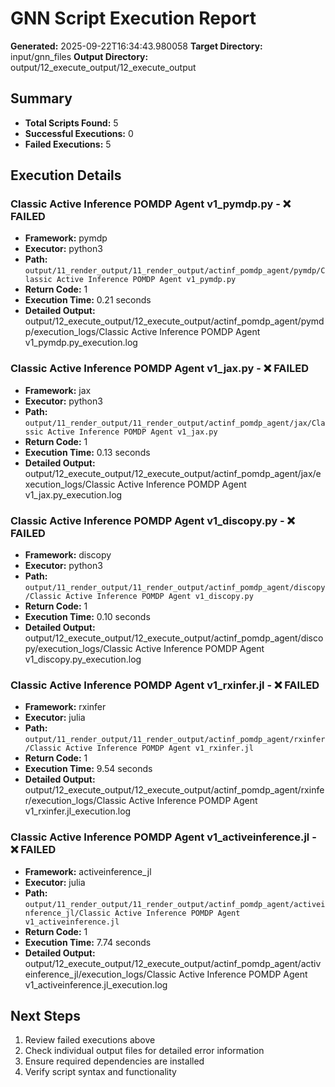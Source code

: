 # GNN Script Execution Report

**Generated:** 2025-09-22T16:34:43.980058
**Target Directory:** input/gnn_files
**Output Directory:** output/12_execute_output/12_execute_output

## Summary

- **Total Scripts Found:** 5
- **Successful Executions:** 0
- **Failed Executions:** 5

## Execution Details

### Classic Active Inference POMDP Agent v1_pymdp.py - ❌ FAILED

- **Framework:** pymdp
- **Executor:** python3
- **Path:** `output/11_render_output/11_render_output/actinf_pomdp_agent/pymdp/Classic Active Inference POMDP Agent v1_pymdp.py`
- **Return Code:** 1
- **Execution Time:** 0.21 seconds
- **Detailed Output:** output/12_execute_output/12_execute_output/actinf_pomdp_agent/pymdp/execution_logs/Classic Active Inference POMDP Agent v1_pymdp.py_execution.log

### Classic Active Inference POMDP Agent v1_jax.py - ❌ FAILED

- **Framework:** jax
- **Executor:** python3
- **Path:** `output/11_render_output/11_render_output/actinf_pomdp_agent/jax/Classic Active Inference POMDP Agent v1_jax.py`
- **Return Code:** 1
- **Execution Time:** 0.13 seconds
- **Detailed Output:** output/12_execute_output/12_execute_output/actinf_pomdp_agent/jax/execution_logs/Classic Active Inference POMDP Agent v1_jax.py_execution.log

### Classic Active Inference POMDP Agent v1_discopy.py - ❌ FAILED

- **Framework:** discopy
- **Executor:** python3
- **Path:** `output/11_render_output/11_render_output/actinf_pomdp_agent/discopy/Classic Active Inference POMDP Agent v1_discopy.py`
- **Return Code:** 1
- **Execution Time:** 0.10 seconds
- **Detailed Output:** output/12_execute_output/12_execute_output/actinf_pomdp_agent/discopy/execution_logs/Classic Active Inference POMDP Agent v1_discopy.py_execution.log

### Classic Active Inference POMDP Agent v1_rxinfer.jl - ❌ FAILED

- **Framework:** rxinfer
- **Executor:** julia
- **Path:** `output/11_render_output/11_render_output/actinf_pomdp_agent/rxinfer/Classic Active Inference POMDP Agent v1_rxinfer.jl`
- **Return Code:** 1
- **Execution Time:** 9.54 seconds
- **Detailed Output:** output/12_execute_output/12_execute_output/actinf_pomdp_agent/rxinfer/execution_logs/Classic Active Inference POMDP Agent v1_rxinfer.jl_execution.log

### Classic Active Inference POMDP Agent v1_activeinference.jl - ❌ FAILED

- **Framework:** activeinference_jl
- **Executor:** julia
- **Path:** `output/11_render_output/11_render_output/actinf_pomdp_agent/activeinference_jl/Classic Active Inference POMDP Agent v1_activeinference.jl`
- **Return Code:** 1
- **Execution Time:** 7.74 seconds
- **Detailed Output:** output/12_execute_output/12_execute_output/actinf_pomdp_agent/activeinference_jl/execution_logs/Classic Active Inference POMDP Agent v1_activeinference.jl_execution.log

## Next Steps

1. Review failed executions above
2. Check individual output files for detailed error information
3. Ensure required dependencies are installed
4. Verify script syntax and functionality

